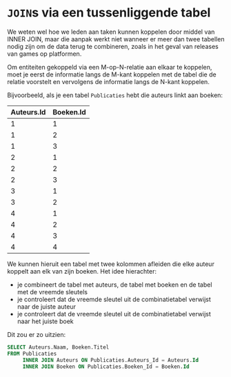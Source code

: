# `JOIN`s via een tussenliggende tabel
We weten wel hoe we leden aan taken kunnen koppelen door middel van INNER JOIN, maar die aanpak werkt niet wanneer er meer dan twee tabellen nodig zijn om de data terug te combineren, zoals in het geval van releases van games op platformen.

Om entiteiten gekoppeld via een M-op-N-relatie aan elkaar te koppelen, moet je eerst de informatie langs de M-kant koppelen met de tabel die de relatie voorstelt en vervolgens de informatie langs de N-kant koppelen.

Bijvoorbeeld, als je een tabel `Publicaties` hebt die auteurs linkt aan boeken:

| Auteurs.Id | Boeken.Id |
|------------|-----------|
| 1 | 1 |
| 1 | 2 |
| 1 | 3 |
| 2 | 1 |
| 2 | 2 |
| 2 | 3 |
| 3 | 1 |
| 3 | 2 |
| 4 | 1 |
| 4 | 2 |
| 4 | 3 |
| 4 | 4 |

We kunnen hieruit een tabel met twee kolommen afleiden die elke auteur koppelt aan elk van zijn boeken.
Het idee hierachter:

* je combineert de tabel met auteurs, de tabel met boeken en de tabel met de vreemde sleutels
* je controleert dat de vreemde sleutel uit de combinatietabel verwijst naar de juiste auteur
* je controleert dat de vreemde sleutel uit de combinatietabel verwijst naar het juiste boek

Dit zou er zo uitzien:

```sql
SELECT Auteurs.Naam, Boeken.Titel
FROM Publicaties
     INNER JOIN Auteurs ON Publicaties.Auteurs_Id = Auteurs.Id
     INNER JOIN Boeken ON Publicaties.Boeken_Id = Boeken.Id
```
